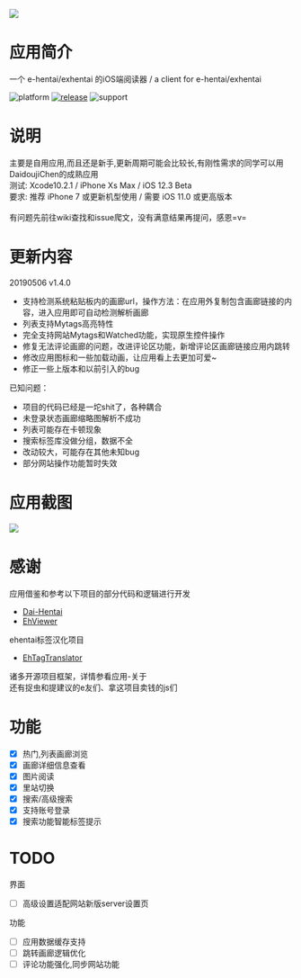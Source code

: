 ![](https://ws1.sinaimg.cn/large/006tNc79ly1g2rkx8hhgij305k05kdgq.jpg)

# 应用简介

一个 e-hentai/exhentai 的iOS端阅读器 / a client for e-hentai/exhentai

![platform](https://img.shields.io/badge/platform-ios-lightgrey.svg)  [![release](https://img.shields.io/badge/release-v1.3.2-brightgreen.svg)](https://github.com/kayanouriko/E-HentaiViewer/releases)  ![support](https://img.shields.io/badge/support-11.0-blue.svg)

# 说明
主要是自用应用,而且还是新手,更新周期可能会比较长,有刚性需求的同学可以用DaidoujiChen的成熟应用\
测试: Xcode10.2.1 / iPhone Xs Max / iOS 12.3 Beta\
要求: 推荐 iPhone 7 或更新机型使用 / 需要 iOS 11.0 或更高版本\
\
有问题先前往wiki查找和issue爬文，没有满意结果再提问，感恩=v=

# 更新内容
20190506 v1.4.0
* 支持检测系统粘贴板内的画廊url，操作方法：在应用外复制包含画廊链接的内容，进入应用即可自动检测解析画廊
* 列表支持Mytags高亮特性
* 完全支持网站Mytags和Watched功能，实现原生控件操作
* 修复无法评论画廊的问题，改进评论区功能，新增评论区画廊链接应用内跳转
* 修改应用图标和一些加载动画，让应用看上去更加可爱~
* 修正一些上版本和以前引入的bug

已知问题：
* 项目的代码已经是一坨shit了，各种耦合
* 未登录状态画廊缩略图解析不成功
* 列表可能存在卡顿现象
* 搜索标签库没做分组，数据不全
* 改动较大，可能存在其他未知bug
* 部分网站操作功能暂时失效

# 应用截图
![](https://ws3.sinaimg.cn/large/006tNc79gy1g2rmakblg1j32790u01ky.jpg)

# 感谢
应用借鉴和参考以下项目的部分代码和逻辑进行开发
* [Dai-Hentai](https://github.com/DaidoujiChen/Dai-Hentai)
* [EhViewer](https://github.com/seven332/EhViewer)

ehentai标签汉化项目
* [EhTagTranslator](https://github.com/Mapaler/EhTagTranslator)

诸多开源项目框架，详情参看应用-关于\
还有捉虫和提建议的e友们、拿这项目卖钱的js们

# 功能
- [x] 热门,列表画廊浏览
- [x] 画廊详细信息查看
- [x] 图片阅读
- [x] 里站切换
- [x] 搜索/高级搜索
- [x] 支持账号登录
- [x] 搜索功能智能标签提示

# TODO
界面
- [ ] 高级设置适配网站新版server设置页

功能
- [ ] 应用数据缓存支持
- [ ] 跳转画廊逻辑优化
- [ ] 评论功能强化,同步网站功能
